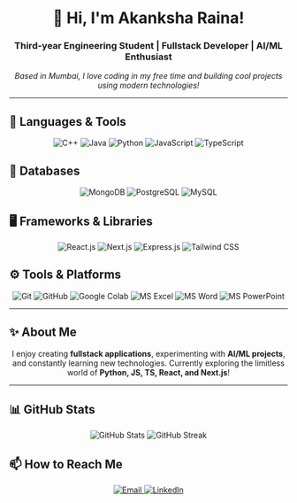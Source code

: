 <h1 align="center">👋 Hi, I'm Akanksha Raina!</h1>
<h3 align="center">Third-year Engineering Student | Fullstack Developer | AI/ML Enthusiast</h3>

<p align="center">
  <i>Based in Mumbai, I love coding in my free time and building cool projects using modern technologies!</i>
</p>

---

## 🧰 Languages & Tools
<p align="center">
  <img alt="C++" src="https://img.shields.io/badge/C++-00599C?style=for-the-badge&logo=c%2B%2B&logoColor=white" />
  <img alt="Java" src="https://img.shields.io/badge/Java-ED8B00?style=for-the-badge&logo=java&logoColor=white" />
  <img alt="Python" src="https://img.shields.io/badge/Python-3776AB?style=for-the-badge&logo=python&logoColor=white" />
  <img alt="JavaScript" src="https://img.shields.io/badge/JavaScript-F7DF1E?style=for-the-badge&logo=javascript&logoColor=black" />
  <img alt="TypeScript" src="https://img.shields.io/badge/TypeScript-3178C6?style=for-the-badge&logo=typescript&logoColor=white" />
</p>

## 💾 Databases
<p align="center">
  <img alt="MongoDB" src="https://img.shields.io/badge/MongoDB-47A248?style=for-the-badge&logo=mongodb&logoColor=white" />
  <img alt="PostgreSQL" src="https://img.shields.io/badge/PostgreSQL-336791?style=for-the-badge&logo=postgresql&logoColor=white" />
  <img alt="MySQL" src="https://img.shields.io/badge/MySQL-00758F?style=for-the-badge&logo=mysql&logoColor=white" />
</p>

## 🖥️ Frameworks & Libraries
<p align="center">
  <img alt="React.js" src="https://img.shields.io/badge/React-61DAFB?style=for-the-badge&logo=react&logoColor=black" />
  <img alt="Next.js" src="https://img.shields.io/badge/Next.js-000000?style=for-the-badge&logo=next.js&logoColor=white" />
  <img alt="Express.js" src="https://img.shields.io/badge/Express.js-000000?style=for-the-badge&logo=express&logoColor=white" />
  <img alt="Tailwind CSS" src="https://img.shields.io/badge/Tailwind_CSS-06B6D4?style=for-the-badge&logo=tailwind-css&logoColor=white" />
</p>

## ⚙️ Tools & Platforms
<p align="center">
  <img alt="Git" src="https://img.shields.io/badge/Git-F05032?style=for-the-badge&logo=git&logoColor=white" />
  <img alt="GitHub" src="https://img.shields.io/badge/GitHub-181717?style=for-the-badge&logo=github&logoColor=white" />
  <img alt="Google Colab" src="https://img.shields.io/badge/Google_Colab-F9AB00?style=for-the-badge&logo=googlecolab&logoColor=white" />
  <img alt="MS Excel" src="https://img.shields.io/badge/MS_Excel-217346?style=for-the-badge&logo=microsoft-excel&logoColor=white" />
  <img alt="MS Word" src="https://img.shields.io/badge/MS_Word-2B579A?style=for-the-badge&logo=microsoft-word&logoColor=white" />
  <img alt="MS PowerPoint" src="https://img.shields.io/badge/MS_PowerPoint-D24726?style=for-the-badge&logo=microsoft-powerpoint&logoColor=white" />
</p>

---

## ✨ About Me
<p align="center">
I enjoy creating <b>fullstack applications</b>, experimenting with <b>AI/ML projects</b>, and constantly learning new technologies.  
Currently exploring the limitless world of <b>Python, JS, TS, React, and Next.js</b>!
</p>

---

## 📊 GitHub Stats
<p align="center">
  <img src="https://github-readme-stats.vercel.app/api?username=akkuraina&show_icons=true&theme=radical&count_private=true" alt="GitHub Stats" />
  <img src="https://github-readme-streak-stats.herokuapp.com/?user=akkuraina&theme=radical" alt="GitHub Streak" />
</p>

## 📫 How to Reach Me
<p align="center">
  <a href="mailto:akanksharainadjsce@gmail.com">
    <img alt="Email" src="https://img.shields.io/badge/Email-akanksharainadjsce@gmail.com-c14438?style=for-the-badge&logo=gmail&logoColor=white" />
  </a>
  <a href="https://www.linkedin.com/in/akanksha-raina-4637b5268/">
    <img alt="LinkedIn" src="https://img.shields.io/badge/LinkedIn-Akanksha%20Raina-0077B5?style=for-the-badge&logo=linkedin&logoColor=white" />
  </a>
</p>
